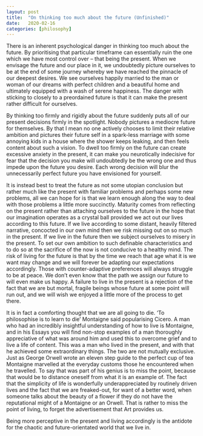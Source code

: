 ```yaml
---
layout: post
title:  "On thinking too much about the future (Unfinished)"
date:   2020-02-16
categories: [philosophy]
---
```


There is an inherent psychological danger in thinking too much about the future. By prioritising that particular timeframe can essentially ruin the one which we have most control over – that being the present. When we envisage the future and our place in it, we undoubtedly picture ourselves to be at the end of some journey whereby we have reached the pinnacle of our deepest desires. We see ourselves happily married to the man or woman of our dreams with perfect children and a beautiful home and ultimately equipped with a wash of serene happiness. The danger with sticking to closely to a preordained future is that it can make the present rather difficult for ourselves. 

By thinking too firmly and rigidly about the future suddenly puts all of our present decisions firmly in the spotlight. Nobody pictures a mediocre future for themselves. By that I mean no one actively chooses to limit their relative ambition and pictures their future self in a spark-less marriage with some annoying kids in a house where the shower keeps leaking, and then feels content about such a vision. To dwell too firmly on the future can create excessive anxiety in the present, it can make you neurotically indecisive for fear that the decision you make will undoubtedly be the wrong one and thus impede upon the future you desire. Each wrong decision will blur the unnecessarily perfect future you have envisioned for yourself. 

It is instead best to treat the future as not some utopian conclusion but rather much like the present with familiar problems and perhaps some new problems, all we can hope for is that we learn enough along the way to deal with those problems a little more succinctly. Maturity comes from reflecting on the present rather than attaching ourselves to the future in the hope that our imagination operates as a crystal ball provided we act out our lives according to this future. If we live according to some distant, heavily filtered narrative, concocted in our own mind then we risk missing out on so much in the present. If we live in the future then we subject ourselves to misery in the present. To set our own ambition to such definable characteristics and to do so at the sacrifice of the now is not conducive to a healthy mind. The risk of living for the future is that by the time we reach that age what it is we want may change and we will forever be adapting our expectations accordingly. Those with counter-adaptive preferences will always struggle to be at peace. We don’t even know that the path we assign our future to will even make us happy. A failure to live in the present is a rejection of the fact that we are but mortal, fragile beings whose future at some point will run out, and we will wish we enjoyed a little more of the process to get there. 

It is in fact a comforting thought that we are all going to die. ‘To philosophise is to learn to die’ Montaigne said popularising Cicero. A man who had an incredibly insightful understanding of how to live is Montaigne, and in his Essays you will find non-stop examples of a man thoroughly appreciative of what was around him and used this to overcome grief and to live a life of content. This was a man who lived in the present, and with that he achieved some extraordinary things. The two are not mutually exclusive. Just as George Orwell wrote an eleven step guide to the perfect cup of tea Montaigne marvelled at the everyday customs those he encountered when he travelled. To say that was part of his genius is to miss the point, because that would be to distance oneself from what it is an example of. The fact that the simplicity of life is wonderfully underappreciated by routinely driven lives and the fact that we are freaked-out, for want of a better word, when someone talks about the beauty of a flower if they do not have the reputational might of a Montaigne or an Orwell. That is rather to miss the point of living, to forget the advertisement that Art provides us. 

Being more perceptive in the present and living accordingly is the antidote for the chaotic and future-orientated world that we live in. 
